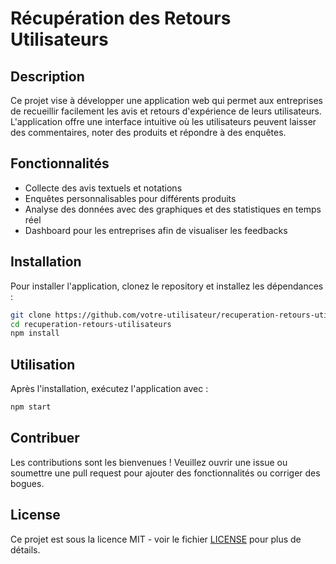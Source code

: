 # Récupération des Retours Utilisateurs

## Description
Ce projet vise à développer une application web qui permet aux entreprises de recueillir facilement les avis et retours d'expérience de leurs utilisateurs. L'application offre une interface intuitive où les utilisateurs peuvent laisser des commentaires, noter des produits et répondre à des enquêtes.

## Fonctionnalités
- Collecte des avis textuels et notations
- Enquêtes personnalisables pour différents produits
- Analyse des données avec des graphiques et des statistiques en temps réel
- Dashboard pour les entreprises afin de visualiser les feedbacks

## Installation
Pour installer l'application, clonez le repository et installez les dépendances :
```bash
git clone https://github.com/votre-utilisateur/recuperation-retours-utilisateurs.git
cd recuperation-retours-utilisateurs
npm install
```

## Utilisation
Après l'installation, exécutez l'application avec :
```bash
npm start
```

## Contribuer
Les contributions sont les bienvenues ! Veuillez ouvrir une issue ou soumettre une pull request pour ajouter des fonctionnalités ou corriger des bogues.

## License
Ce projet est sous la licence MIT - voir le fichier [LICENSE](LICENSE) pour plus de détails.
